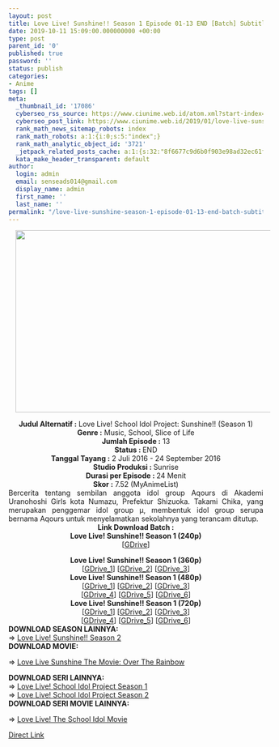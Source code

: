 ```yaml
---
layout: post
title: Love Live! Sunshine!! Season 1 Episode 01-13 END [Batch] Subtitle Indonesia
date: 2019-10-11 15:09:00.000000000 +00:00
type: post
parent_id: '0'
published: true
password: ''
status: publish
categories:
- Anime
tags: []
meta:
  _thumbnail_id: '17086'
  cyberseo_rss_source: https://www.ciunime.web.id/atom.xml?start-index=2701&max-results=150
  cyberseo_post_link: https://www.ciunime.web.id/2019/01/love-live-sunshine-season-1-episode-01.html
  rank_math_news_sitemap_robots: index
  rank_math_robots: a:1:{i:0;s:5:"index";}
  rank_math_analytic_object_id: '3721'
  _jetpack_related_posts_cache: a:1:{s:32:"8f6677c9d6b0f903e98ad32ec61f8deb";a:2:{s:7:"expires";i:1652201920;s:7:"payload";a:0:{}}}
  kata_make_header_transparent: default
author:
  login: admin
  email: senseads014@gmail.com
  display_name: admin
  first_name: ''
  last_name: ''
permalink: "/love-live-sunshine-season-1-episode-01-13-end-batch-subtitle-indonesia/"
---
```

<div class="separator" style="clear: both; text-align: center;"><a href="https://2.bp.blogspot.com/-pWWp9vBd4O8/XDcw1sY2i4I/AAAAAAAAG7g/gVhOI-aiky4bv_HGFkTMysoZAm2T-ovxACLcBGAs/s1600/Love%2BLive%2521%2BSunshine%2BSeason%2B1.jpg" imageanchor="1" style="margin-left: 1em; margin-right: 1em;"><img border="0" data-original-height="720" data-original-width="1280" height="360" src="{{ site.baseurl }}/assets/2019/10/Love%2BLive%2521%2BSunshine%2BSeason%2B1.jpg" width="640" /></a></div>
<p>
<div style="text-align: center;"><b>Judul Alternatif :</b> Love Live! School Idol Project: Sunshine!! (Season 1)</div>
<div style="text-align: center;"><b><b>Genre :</b></b> Music, School, Slice of Life</div>
<div style="text-align: center;"><b>Jumlah Episode :</b> 13<br /><b>Status :&nbsp;</b>END<br /><b>Tanggal Tayang :</b> 2 Juli 2016 - 24 September 2016<br /><b>Studio Produksi : </b>Sunrise<br /><b>Durasi per Episode :&nbsp;</b>24 Menit</div>
<div style="text-align: center;"><b>Skor :</b> 7.52 (MyAnimeList)</div>
<div style="text-align: justify;"></div>
<div style="text-align: justify;">Bercerita tentang sembilan anggota idol group Aqours di Akademi Uranohoshi Girls kota Numazu, Prefektur Shizuoka. Takami Chika, yang merupakan penggemar idol group μ, membentuk idol group serupa bernama Aqours untuk menyelamatkan sekolahnya yang terancam ditutup.</div>
<div style="text-align: justify;"></div>
<div style="text-align: justify;"></div>
<div style="text-align: center;"><b>Link Download Batch :</b></div>
<div style="text-align: center;">
<div style="text-align: center;"><b>Love Live! Sunshine!! Season 1 (240p)</b></div>
<div style="text-align: center;">[<a href="https://drive.google.com/uc?id=1hPZnF-oIhYFEBwMMyULosPWkAtid7PoQ" target="_blank" rel="noopener">GDrive</a>]</div>
<p></div>
<div style="text-align: center;"><b>Love Live! Sunshine!! Season 1 (360p)</b></div>
<div style="text-align: center;">[<a href="https://drive.google.com/uc?id=1i1F0bcL3WOj0OMjBb4EOIMwLEHYg-_kz" target="_blank" rel="noopener">GDrive_1</a>] [<a href="https://drive.google.com/uc?id=1BLD-fNhfhY9RJoe6BLnqfhInVmfZ87xG" target="_blank" rel="noopener">GDrive_2</a>] [<a href="https://drive.google.com/uc?id=1sRoQ6agvLIQHnWJJGUV9QCYTneQJUmxc" target="_blank" rel="noopener">GDrive_3</a>]</div>
<div style="text-align: center;"></div>
<div style="text-align: center;"><b>Love Live! Sunshine!! Season 1 (480p)</b><br />[<a href="https://drive.google.com/uc?export=download&amp;id=1qtE7_VgpqzD6qE58jxTkkWhTTXnXok-z" target="_blank" rel="noopener">GDrive_1</a>] [<a href="https://drive.google.com/uc?export=download&amp;id=1BlgCA2EJwD_mg5S7ixHyuXRrvHGnpOZK" target="_blank" rel="noopener">GDrive_2</a>] [<a href="https://drive.google.com/uc?export=download&amp;id=1cck1kcW9dqHLJXl1ujrIBxv7opS_Yopj" target="_blank" rel="noopener">GDrive_3</a>]<br />[<a href="https://drive.google.com/uc?id=1GMrXJTVsfWCpWndxG8_6folPrRWWIX9y" target="_blank" rel="noopener">GDrive_4</a>] [<a href="https://drive.google.com/uc?id=1p9YZtcnp5mCxb2HwkCScVgML8E93fnj4" target="_blank" rel="noopener">GDrive_5</a>] [<a href="https://drive.google.com/uc?export=download&amp;id=1-oAQiRAmP4ZrqN71c23Ty5A-UhMprKAN" target="_blank" rel="noopener">GDrive_6</a>]</div>
<div style="text-align: center;"><b>Love Live! Sunshine!! Season 1 (720p)</b><br />[<a href="https://drive.google.com/uc?export=download&amp;id=1_1pBvWLOnTauqRnGNSZlc7FFyazh_3sU" target="_blank" rel="noopener">GDrive_1</a>] [<a href="https://drive.google.com/uc?export=download&amp;id=159ejtnFdqkqtPDu-BY7pscB8at3oevTr" target="_blank" rel="noopener">GDrive_2</a>] [<a href="https://drive.google.com/uc?export=download&amp;id=1hAay5Z8PeKULu_hMT18oyHWlA9QzKR3g" target="_blank" rel="noopener">GDrive_3</a>]<br />[<a href="https://drive.google.com/uc?id=1umoxfUipQ7OfyIFnA3-nPgf1i4g7tcyy" target="_blank" rel="noopener">GDrive_4</a>] [<a href="https://drive.google.com/uc?id=1F7YM_P3gvKqxe-_O6sXw2DkDpRlLHVlH" target="_blank" rel="noopener">GDrive_5</a>] [<a href="https://drive.google.com/uc?export=download&amp;id=1CdHFjxZG7GzCzv868RRkARX9kgh8ASHE" target="_blank" rel="noopener">GDrive_6</a>]
<div style="text-align: justify;"></div>
<div style="text-align: justify;"></div>
<div style="text-align: justify;"><b>DOWNLOAD SEASON LAINNYA:</b></div>
<div style="text-align: justify;"></div>
<div style="text-align: justify;">=&gt; <a href="https://www.ciunime.com/2019/01/love-live-sunshine-season-2-episode-01.html">Love Live! Sunshine!! Season 2</a></div>
<div style="text-align: justify;">
<div style="text-align: justify;"><b>DOWNLOAD MOVIE</b><b>:</b></p>
<p>=&gt;&nbsp;<a href="https://www.ciunime.com/2019/07/love-live-sunshine-movie-over-rainbow.html" target="_blank" rel="noopener">Love Live Sunshine The Movie: Over The Rainbow</a></p>
</div>
<div style="text-align: justify;"><b>DOWNLOAD SERI LAINNYA:</b></div>
<div style="text-align: justify;">=&gt;&nbsp;<a href="https://www.ciunime.com/2019/01/love-live-school-idol-project-season-2.html" target="_blank" rel="noopener">Love Live! School Idol Project Season 1</a></div>
<div style="text-align: justify;">=&gt;&nbsp;<a href="https://www.ciunime.com/2019/01/love-live-school-idol-project-season-2.html">Love Live! School Idol Project Season 2</a></div>
<div style="text-align: justify;"><b>DOWNLOAD SERI MOVIE&nbsp;</b><b>LAINNYA</b><b>:</b></p>
<p>=&gt;&nbsp;<a href="https://www.ciunime.com/2019/01/love-live-school-idol-movie-subtitle.html" target="_blank" rel="noopener">Love Live! The School Idol Movie</a></p>
</div>
</div>
</div>
<link rel="stylesheet" href="https://cdnjs.cloudflare.com/ajax/libs/font-awesome/4.7.0/css/font-awesome.min.css" />
<div class="divbtn"> <a href="https://handymansurrender.com/fihup8buzv?key=94550f7ce39444073321dde3b8782f97" class="btn"><i class="fa fa-download"></i> Direct Link</a> </div>
